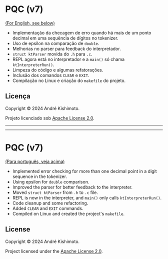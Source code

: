 <a name="portugues"></a>
# PQC (v7)

[(For English, see below)](#english)

- Implementação da checagem de erro quando há mais de um ponto decimal em uma sequência de dígitos no tokenizer.
- Uso de epsilon na comparação de `double`.
- Melhorias no parser para feedback do interpretador.
- `struct ktParser` movida do `.h` para `.c`.
- REPL agora está no interpretador e a `main()` só chama `ktInterpreterRun()`.
- Limpeza do código e algumas refatorações.
- Inclusão dos comandos `CLEAR` e `EXIT`.
- Compilação no Linux e criação do `makefile` do projeto.

## Licença

Copyright &copy; 2024 André Kishimoto.

Projeto licenciado sob [Apache License 2.0](https://choosealicense.com/licenses/apache-2.0/).

---
---
<a name="english"></a>
# PQC (v7)

[(Para português, veja acima)](#portugues)

- Implemented error checking for more than one decimal point in a digit sequence in the tokenizer.
- Using epsilon for `double` comparison.
- Improved the parser for better feedback to the interpreter.
- Moved `struct ktParser` from `.h` to `.c` file.
- REPL is now in the interpreter, and `main()` only calls `ktInterpreterRun()`.
- Code cleanup and some refactoring.
- Added `CLEAR` and `EXIT` commands.
- Compiled on Linux and created the project's `makefile`.

## License

Copyright &copy; 2024 André Kishimoto.

Project licensed under the [Apache License 2.0](https://choosealicense.com/licenses/apache-2.0/).

